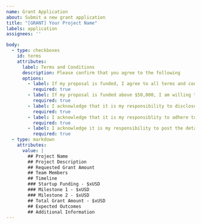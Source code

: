 ```yaml
---
name: Grant Application
about: Submit a new grant application
title: "[GRANT] Your Project Name"
labels: application
assignees: ''

body:
  - type: checkboxes
    id: terms
    attributes:
      label: Terms and Conditions
      description: Please confirm that you agree to the following
      options:
        - label: If my proposal is funded, I agree to all terms and conditions in the [Grant Agreement]().
          required: true
        - label: If my proposal is funded above $50,000, I am willing to provide [KYC information]() as outlined in the [Grant Agreement]().
          required: true
        - label: I acknowledge that it is my responsibility to disclose any conflicts of interest related to my personal or professional relationship(s) with any Community Grants committee member.
          required: true
        - label: I acknowledge that it is my responsiblity to adhere to the [ZCG Code of Conduct]().
          required: true
        - label: I acknowledge it is my responsibility to post the details of this request on the [Community Forum]() for community input prior to the Community Grants committee discussing and voting on this request.
          required: true
  - type: markdown
    attributes:
      value: |
        ## Project Name
        ## Project Description
        ## Requested Grant Amount
        ## Team Members
        ## Timeline
        ### Startup Funding - $xUSD
        ### Milestone 1 - $xUSD
        ### Milestone 2 - $xUSD
        ## Total Grant Amount - $xUSD
        ## Expected Outcomes
        ## Additional Information
---
```

